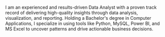 I am an experienced and results-driven Data Analyst with a proven track record of delivering high-quality insights through data analysis, visualization, and reporting. Holding a Bachelor's degree in Computer Applications, I specialize in using tools like Python, MySQL, Power BI, and MS Excel to uncover patterns and drive actionable business decisions.
